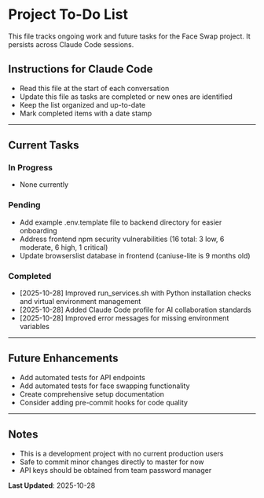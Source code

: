 # Project To-Do List

This file tracks ongoing work and future tasks for the Face Swap project. It persists across Claude Code sessions.

## Instructions for Claude Code

- Read this file at the start of each conversation
- Update this file as tasks are completed or new ones are identified
- Keep the list organized and up-to-date
- Mark completed items with a date stamp

---

## Current Tasks

### In Progress
- None currently

### Pending
- Add example .env.template file to backend directory for easier onboarding
- Address frontend npm security vulnerabilities (16 total: 3 low, 6 moderate, 6 high, 1 critical)
- Update browserslist database in frontend (caniuse-lite is 9 months old)

### Completed
- [2025-10-28] Improved run_services.sh with Python installation checks and virtual environment management
- [2025-10-28] Added Claude Code profile for AI collaboration standards
- [2025-10-28] Improved error messages for missing environment variables

---

## Future Enhancements
- Add automated tests for API endpoints
- Add automated tests for face swapping functionality
- Create comprehensive setup documentation
- Consider adding pre-commit hooks for code quality

---

## Notes
- This is a development project with no current production users
- Safe to commit minor changes directly to master for now
- API keys should be obtained from team password manager

**Last Updated**: 2025-10-28
